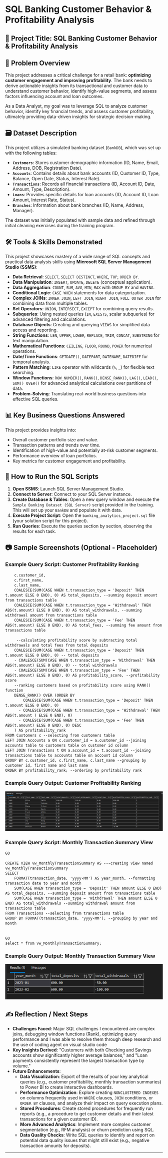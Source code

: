 # SQL Banking Customer Behavior & Profitability Analysis

## 📌 Project Title: SQL Banking Customer Behavior & Profitability Analysis

## 🧠 Problem Overview

This project addresses a critical challenge for a retail bank: **optimizing customer engagement and improving profitability**. The bank needs to derive actionable insights from its transactional and customer data to understand customer behavior, identify high-value segments, and assess factors influencing account and loan outcomes.

As a Data Analyst, my goal was to leverage SQL to analyze customer behavior, identify key financial trends, and assess customer profitability, ultimately providing data-driven insights for strategic decision-making.

## 🗃️ Dataset Description

This project utilizes a simulated banking dataset (`BankDB`), which was set up with the following tables:

* **`Customers`**: Stores customer demographic information (ID, Name, Email, Address, DOB, Registration Date).
* **`Accounts`**: Contains details about bank accounts (ID, Customer ID, Type, Balance, Open Date, Status, Interest Rate).
* **`Transactions`**: Records all financial transactions (ID, Account ID, Date, Amount, Type, Description).
* **`Loans`**: Provides specific details for loan accounts (ID, Account ID, Loan Amount, Interest Rate, Status).
* **`Branches`**: Information about bank branches (ID, Name, Address, Manager).

The dataset was initially populated with sample data and refined through initial cleaning exercises during the training program.

## 🛠️ Tools & Skills Demonstrated

This project showcases mastery of a wide range of SQL concepts and practical data analysis skills using **Microsoft SQL Server Management Studio (SSMS)**:

* **Data Retrieval**: `SELECT`, `SELECT DISTINCT`, `WHERE`, `TOP`, `ORDER BY`.
* **Data Manipulation**: `INSERT`, `UPDATE`, `DELETE` (conceptual application).
* **Data Aggregation**: `COUNT`, `SUM`, `AVG`, `MIN`, `MAX` with `GROUP BY` and `HAVING`.
* **Conditional Logic**: `CASE WHEN` statements for data categorization.
* **Complex JOINs**: `INNER JOIN`, `LEFT JOIN`, `RIGHT JOIN`, `FULL OUTER JOIN` for combining data from multiple tables.
* **Set Operators**: `UNION`, `INTERSECT`, `EXCEPT` for combining query results.
* **Subqueries**: Using nested queries (`IN`, `EXISTS`, scalar subqueries) for advanced filtering and calculations.
* **Database Objects**: Creating and querying `VIEWS` for simplified data access and reporting.
* **String Functions**: `LEN`, `UPPER`, `LOWER`, `REPLACE`, `TRIM`, `CONCAT`, `SUBSTRING` for text manipulation.
* **Mathematical Functions**: `CEILING`, `FLOOR`, `ROUND`, `POWER` for numerical operations.
* **Date/Time Functions**: `GETDATE()`, `DATEPART`, `DATENAME`, `DATEDIFF` for temporal analysis.
* **Pattern Matching**: `LIKE` operator with wildcards (`%`, `_`) for flexible text searching.
* **Window Functions**: `ROW_NUMBER()`, `RANK()`, `DENSE_RANK()`, `LAG()`, `LEAD()`, `SUM() OVER()` for advanced analytical calculations over partitions of data.
* **Problem-Solving**: Translating real-world business questions into effective SQL queries.

## 📊 Key Business Questions Answered

This project provides insights into:

* Overall customer portfolio size and value.
* Transaction patterns and trends over time.
* Identification of high-value and potentially at-risk customer segments.
* Performance overview of loan portfolios.
* Key metrics for customer engagement and profitability.

## 🚀 How to Run the SQL Scripts

1.  **Open SSMS**: Launch SQL Server Management Studio.
2.  **Connect to Server**: Connect to your SQL Server instance.
3.  **Create Database & Tables**: Open a new query window and execute the `Sample Banking Dataset (SQL Server)` script provided in the training. This will set up your `BankDB` and populate it with data.
4.  **Execute Project Script**: Open the `banking_analytics_project.sql` file (your solution script for this project).
5.  **Run Queries**: Execute the queries section by section, observing the results for each task.

## 📷 Sample Screenshots (Optional - Placeholder)


### Example Query Script: Customer Profitability Ranking
```SELECT 
    c.customer_id,
    c.first_name,
    c.last_name,
    COALESCE(SUM(CASE WHEN t.transaction_type = 'Deposit' THEN t.amount ELSE 0 END), 0) AS total_deposits, --summing deposit amount from transactions table
    COALESCE(SUM(CASE WHEN t.transaction_type = 'Withdrawal' THEN ABS(t.amount) ELSE 0 END), 0) AS total_withdrawals, --summing withdrawal amount from transactions table
    COALESCE(SUM(CASE WHEN t.transaction_type = 'Fee' THEN ABS(t.amount) ELSE 0 END), 0) AS total_fees, --summing fee amount from transactions table
    
     --calculating profitability score by subtracting total withdrawals and total fees from total deposits
    COALESCE(SUM(CASE WHEN t.transaction_type = 'Deposit' THEN t.amount ELSE 0 END), 0) -- total deposits
    - COALESCE(SUM(CASE WHEN t.transaction_type = 'Withdrawal' THEN ABS(t.amount) ELSE 0 END), 0) -- total withdrawals
    - COALESCE(SUM(CASE WHEN t.transaction_type = 'Fee' THEN ABS(t.amount) ELSE 0 END), 0) AS profitability_score, --profitability score
    --ranking customers based on profitability score using RANK() function
    DENSE_RANK() OVER (ORDER BY 
        COALESCE(SUM(CASE WHEN t.transaction_type = 'Deposit' THEN t.amount ELSE 0 END), 0)
      - COALESCE(SUM(CASE WHEN t.transaction_type = 'Withdrawal' THEN ABS(t.amount ) ELSE 0 END), 0) 
      - COALESCE(SUM(CASE WHEN t.transaction_type = 'Fee' THEN ABS(t.amount) ELSE 0 END), 0) DESC
    ) AS profitability_rank
FROM Customers c --selecting from customers table
LEFT JOIN Accounts a ON c.customer_id = a.customer_id --joining accounts table to customers table on customer id column
LEFT JOIN Transactions t ON a.account_id = t.account_id --joining transactions table to accounts table on account id column
GROUP BY c.customer_id, c.first_name, c.last_name --grouping by customer id, first name and last name
ORDER BY profitability_rank; --ordering by profitability rank
```

### Example Query Output: Customer Profitability Ranking
![Customer Profitability Ranking](image/customer_profitability.png)

### Example Query Script: Monthly Transaction Summary View
```DROP VIEW IF EXISTS vw_MonthlyTransactionSummary;
GO

CREATE VIEW vw_MonthlyTransactionSummary AS ---creating view named vw_MonthlyTransactionSummary
SELECT  
    FORMAT(transaction_date, 'yyyy-MM') AS year_month, --formatting transaction date to year and month
    SUM(CASE WHEN transaction_type = 'Deposit' THEN amount ELSE 0 END) AS total_deposits, --summing deposit amount from transactions table
    SUM(CASE WHEN transaction_type = 'Withdrawal' THEN amount ELSE 0 END) AS total_withdrawals --summing withdrawal amount from transactions table
FROM Transactions --selecting from transactions table
GROUP BY FORMAT(transaction_date, 'yyyy-MM'); --grouping by year and month


GO 
select * from vw_MonthlyTransactionSummary;
```


### Example Query Output: Monthly Transaction Summary View
![Monthly Transaction Summary](image/monthly_transactions.png)

## ✍️ Reflection / Next Steps

* **Challenges Faced**: Major SQL challenges I encountered are complex joins, debugging window functions (Rank), optimizing query performance and I was able to resolve them through deep research and the use of coding agent on visual studio code
* **Key Insights Derived**: "Customers with both Checking and Savings accounts show significantly higher average balances," and "Loan payments consistently represent the largest transaction type by volume."
* **Future Enhancements**:
    * **Data Visualization**: Export of the results of your key analytical queries (e.g., customer profitability, monthly transaction summaries) to Power BI to create interactive dashboards.
    * **Performance Optimization**: Explore creating `NONCLUSTERED INDEXES` on columns frequently used in `WHERE` clauses, `JOIN` conditions, or `ORDER BY` clauses, and analyze their impact on query execution plans.
    * **Stored Procedures**: Create stored procedures for frequently run reports (e.g., a procedure to get customer details and their latest transactions for a given customer ID).
    * **More Advanced Analytics**: Implement more complex customer segmentation (e.g., RFM analysis) or churn prediction using SQL.
    * **Data Quality Checks**: Write SQL queries to identify and report on potential data quality issues that might still exist (e.g., negative transaction amounts for deposits).

---
